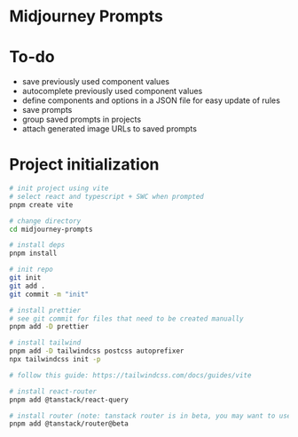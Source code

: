# Midjourney Prompts

# To-do

- save previously used component values
- autocomplete previously used component values
- define components and options in a JSON file for easy update of rules
- save prompts
- group saved prompts in projects
- attach generated image URLs to saved prompts

# Project initialization

```bash
# init project using vite
# select react and typescript + SWC when prompted
pnpm create vite

# change directory
cd midjourney-prompts

# install deps
pnpm install

# init repo
git init
git add .
git commit -m "init"

# install prettier
# see git commit for files that need to be created manually
pnpm add -D prettier

# install tailwind
pnpm add -D tailwindcss postcss autoprefixer
npx tailwindcss init -p

# follow this guide: https://tailwindcss.com/docs/guides/vite

# install react-router
pnpm add @tanstack/react-query

# install router (note: tanstack router is in beta, you may want to use another router)
pnpm add @tanstack/router@beta

```
